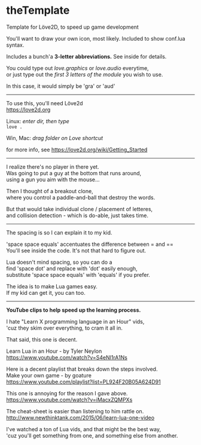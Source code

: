 # theTemplate
Template for Löve2D,  to speed up game development  

You'll want to draw your own icon, most likely.  Included to show conf.lua syntax.  

Includes a bunch'a **3-letter abbreviations.**  See inside for details.  

You could type out *love.graphics* or *love.audio* everytime,  
or just type out the *first 3 letters of the module* you wish to use.  

In this case, it would simply be 'gra' or 'aud'  

---  
To use this, you'll need Löve2d  
https://love2d.org  

Linux: *enter dir, then type*  
`love .`  

Win, Mac:  *drag folder on Love shortcut*  

for more info, see https://love2d.org/wiki/Getting_Started  

---  
I realize there's no player in there yet.  
Was going to put a guy at the bottom that runs around,  
using a gun you aim with the mouse...  

Then I thought of a breakout clone,  
where you control a paddle-and-ball that destroy the words.  

But that would take individual clone / placement of letteres,  
and collision detection - which is do-able, just takes time.  

---
The spacing is so I can explain it to my kid.  

'space space equals' accentuates the difference between = and ==  
You'll see inside the code.  It's not that hard to figure out. 

Lua doesn't mind spacing, so you can do a  
find 'space dot' and replace with 'dot' easily enough,  
substitute 'space space equals' with 'equals' if you prefer.  

The idea is to make Lua games easy.  
If my kid can get it, you can too.

---  
**YouTube clips to help speed up the learning process.**

I hate "Learn X programming language in an Hour" vids,  
'cuz they skim over everything, to cram it all in.  

That said, this one is decent.  

Learn Lua in an Hour - by Tyler Neylon  
https://www.youtube.com/watch?v=S4eNl1rA1Ns  


Here is a decent playlist that breaks down the steps involved.  
Make your own game - by goature  
https://www.youtube.com/playlist?list=PL924F20B05A624D91  


This one is annoying for the reason I gave above.  
https://www.youtube.com/watch?v=iMacxZQMPXs  

The cheat-sheet is easier than listening to him rattle on.  
http://www.newthinktank.com/2015/06/learn-lua-one-video  

I've watched a ton of Lua vids, and that might be the best way,  
'cuz you'll get something from one, and something else from another.  

